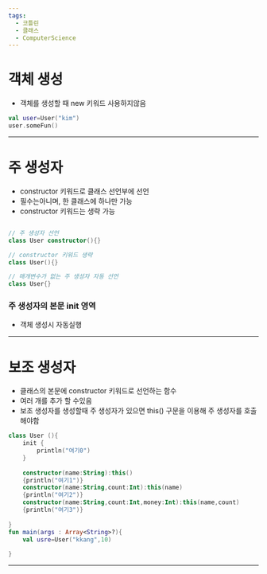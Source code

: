 ```yaml
---
tags:
  - 코틀린
  - 클래스
  - ComputerScience
---
```

# 객체 생성

- 객체를 생성할 때 new 키워드 사용하지않음

```kotlin
val user=User("kim")
user.someFun()
```

-------------

# 주 생성자

- constructor 키워드로 클래스 선언부에 선언
-  필수는아니며, 한 클래스에 하나만 가능
-  constructor 키워드는 생략 가능

```kotlin

// 주 생성자 선언
class User constructor(){}

// constructor 키워드 생략 
class User(){}

// 매개변수가 없는 주 생성자 자동 선언
class User{}
```

### 주 생성자의 본문 init 영역

- 객체 생성시 자동실행

---------------------------------------------------------------------------

# 보조 생성자

- 클래스의 본문에 constructor 키워드로 선언하는 함수
- 여러 개를 추가 할 수있음
-  보조 생성자를 생성할때 주 생성자가 있으면 this() 구문을 이용해 주 생성자를 호출해야함

```kotlin
class User (){  
    init {  
        println("여기0")  
    }  
  
    constructor(name:String):this()  
    {println("여기1")}  
    constructor(name:String,count:Int):this(name)  
    {println("여기2")}  
    constructor(name:String,count:Int,money:Int):this(name,count)  
    {println("여기3")}  
  
}  
fun main(args : Array<String>?){  
    val usre=User("kkang",10)  
  
}
```

------------------------------------




